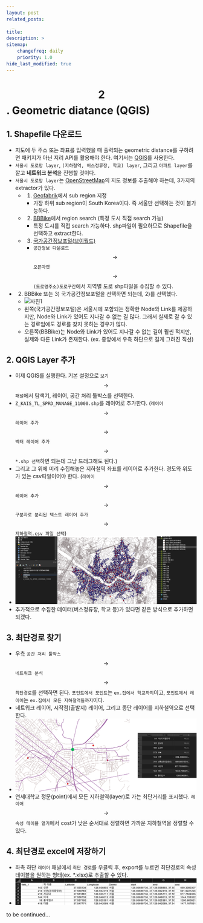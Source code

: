 ```yaml
---
layout: post
related_posts:
  _
title: 
description: >
sitemap:
    changefreq: daily
    priority: 1.0
hide_last_modified: true
---
```


# $$2$$. Geometric diatance (QGIS) 

## 1. Shapefile 다운로드
- 지도에 두 주소 또는 좌표를 입력했을 때 출력되는 geometric distance를 구하려면 패키지가 아닌 지리 API를 활용해야 한다. 여기서는 [QGIS](https://qgis.org/en/site/forusers/download.html)를 사용한다.
-  `서울시 도로망 layer`, `(지하철역, 버스정류장, 학교) layer`, 그리고 `아파트 layer`를 깔고 **네트워크 분석**을 진행할 것이다.
-  `서울시 도로망 layer`는 [OpenStreetMap](https://www.openstreetmap.org)의 지도 정보를 추출해야 하는데, 3가지의 extractor가 있다.
   -  1) [Geofabrik](https://download.geofabrik.de)에서 sub region 지정
      -  가장 하위 sub region이 South Korea이다. 즉 서울만 선택하는 것이 불가능하다.
   -  2) [BBBike](https://extract.bbbike.org)에서 region search (특정 도시 직접 search 가능)
      -  특정 도시를 직접 search 가능하다. shp파일이 필요하므로 Shapefile을 선택하고 extract한다.
   -  3) [국가공간정보포털(브이월드)](https://www.vworld.kr/v4po_main.do)
      -  `공간정보 다운로드` $$\to$$ `오픈마켓` $$\to$$ `(도로명주소)도로구간`에서 지역별 도로 shp파일을 수집할 수 있다.
- 2) BBBike 또는 3) 국가공간정보포털을 선택하면 되는데, 2)를 선택했다.
  - ![사진1](/assets/img/project/prop/prop2_1.png)
  - 왼쪽(국가공간정보포털)은 서울시에 포함되는 정확한 Node와 Link를 제공하지만, Node와 Link가 있어도 지나갈 수 없는 길 많다. 그래서 실제로 갈 수 있는 경로임에도 경로를 찾지 못하는 경우가 많다.
  - 오른쪽(BBBike)는 Node와 Link가 있어도 지나갈 수 없는 길이 훨씬 적지만, 실제와 다른 Link가 존재한다. (ex. 중앙에서 우측 하단으로 길게 그려진 직선)

## 2. QGIS Layer 추가
- 이제 QGIS를 실행한다. 기본 설정으로 `보기` $$\to$$ `패널`에서 탐색기, 레이어, 공간 처리 툴박스를 선택한다.
- `Z_KAIS_TL_SPRD_MANAGE_11000.shp`를 레이어로 추가한다. (`레이어` $$\to$$ `레이어 추가` $$\to$$ `벡터 레이어 추가` $$\to$$ `*.shp 선택`하면 되는데 그냥 드래그해도 된다.)
- 그리고 그 위에 미리 수집해놓은 지하철역 좌표를 레이어로 추가한다. 경도와 위도가 있는 csv파일이어야 한다. (`레이어` $$\to$$ `레이어 추가` $$\to$$ `구분자로 분리된 텍스트 레이어 추가` $$\to$$ `지하철역.csv 파일 선택`)
- ![사진2](/assets/img/project/prop/prop2_2.png)
- 추가적으로 수집한 데이터(버스정류장, 학교 등)가 있다면 같은 방식으로 추가하면 되겠다.

## 3. 최단경로 찾기
- 우측 `공간 처리 툴박스` $$\to$$ `네트워크 분석` $$\to$$ `최단경로`를 선택하면 된다. `포인트에서 포인트`는 `ex.집에서 학교까지`이고, `포인트에서 레이어`는 `ex.집에서 모든 지하철역들까지`이다.
- 네트워크 레이어, 시작점(출발지) 레이어, 그리고 종단 레이어를 지하철역으로 선택한다.
- ![사진3](/assets/img/project/prop/prop2_3.png)
- 연세대학교 정문(point)에서 모든 지하철역(layer)로 가는 최단거리를 표시했다. `레이어` $$\to$$ `속성 테이블 열기`에서 cost가 낮은 순서대로 정렬하면 가까운 지하철역을 정렬할 수 있다.

## 4. 최단경로 excel에 저장하기
- 좌측 하단 `레이어` 패널에서 `최단 경로`를 우클릭 후, export를 누르면 최단경로의 속성 테이블을 원하는 형태(ex. *.xlsx)로 추출할 수 있다. 
- ![사진4](/assets/img/project/prop/prop2_4.png)

to be continued...